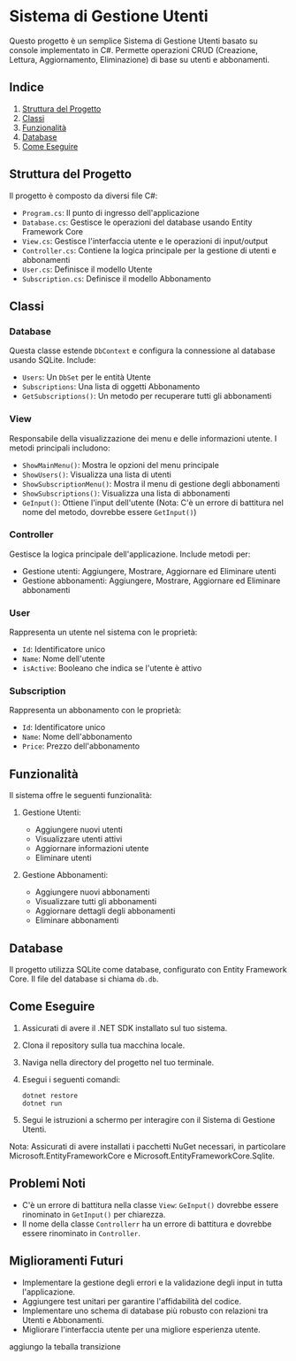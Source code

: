 # Sistema di Gestione Utenti

Questo progetto è un semplice Sistema di Gestione Utenti basato su console implementato in C#. Permette operazioni CRUD (Creazione, Lettura, Aggiornamento, Eliminazione) di base su utenti e abbonamenti.

## Indice

1. [Struttura del Progetto](#struttura-del-progetto)
2. [Classi](#classi)
3. [Funzionalità](#funzionalità)
4. [Database](#database)
5. [Come Eseguire](#come-eseguire)

## Struttura del Progetto

Il progetto è composto da diversi file C#:

- `Program.cs`: Il punto di ingresso dell'applicazione
- `Database.cs`: Gestisce le operazioni del database usando Entity Framework Core
- `View.cs`: Gestisce l'interfaccia utente e le operazioni di input/output
- `Controller.cs`: Contiene la logica principale per la gestione di utenti e abbonamenti
- `User.cs`: Definisce il modello Utente
- `Subscription.cs`: Definisce il modello Abbonamento

## Classi

### Database

Questa classe estende `DbContext` e configura la connessione al database usando SQLite. Include:

- `Users`: Un `DbSet` per le entità Utente
- `Subscriptions`: Una lista di oggetti Abbonamento
- `GetSubscriptions()`: Un metodo per recuperare tutti gli abbonamenti

### View

Responsabile della visualizzazione dei menu e delle informazioni utente. I metodi principali includono:

- `ShowMainMenu()`: Mostra le opzioni del menu principale
- `ShowUsers()`: Visualizza una lista di utenti
- `ShowSubscriptionMenu()`: Mostra il menu di gestione degli abbonamenti
- `ShowSubscriptions()`: Visualizza una lista di abbonamenti
- `GeInput()`: Ottiene l'input dell'utente (Nota: C'è un errore di battitura nel nome del metodo, dovrebbe essere `GetInput()`)

### Controller

Gestisce la logica principale dell'applicazione. Include metodi per:

- Gestione utenti: Aggiungere, Mostrare, Aggiornare ed Eliminare utenti
- Gestione abbonamenti: Aggiungere, Mostrare, Aggiornare ed Eliminare abbonamenti

### User

Rappresenta un utente nel sistema con le proprietà:

- `Id`: Identificatore unico
- `Name`: Nome dell'utente
- `isActive`: Booleano che indica se l'utente è attivo

### Subscription

Rappresenta un abbonamento con le proprietà:

- `Id`: Identificatore unico
- `Name`: Nome dell'abbonamento
- `Price`: Prezzo dell'abbonamento

## Funzionalità

Il sistema offre le seguenti funzionalità:

1. Gestione Utenti:
   - Aggiungere nuovi utenti
   - Visualizzare utenti attivi
   - Aggiornare informazioni utente
   - Eliminare utenti

2. Gestione Abbonamenti:
   - Aggiungere nuovi abbonamenti
   - Visualizzare tutti gli abbonamenti
   - Aggiornare dettagli degli abbonamenti
   - Eliminare abbonamenti

## Database

Il progetto utilizza SQLite come database, configurato con Entity Framework Core. Il file del database si chiama `db.db`.

## Come Eseguire

1. Assicurati di avere il .NET SDK installato sul tuo sistema.
2. Clona il repository sulla tua macchina locale.
3. Naviga nella directory del progetto nel tuo terminale.
4. Esegui i seguenti comandi:

   ```
   dotnet restore
   dotnet run
   ```

5. Segui le istruzioni a schermo per interagire con il Sistema di Gestione Utenti.

Nota: Assicurati di avere installati i pacchetti NuGet necessari, in particolare Microsoft.EntityFrameworkCore e Microsoft.EntityFrameworkCore.Sqlite.

## Problemi Noti

- C'è un errore di battitura nella classe `View`: `GeInput()` dovrebbe essere rinominato in `GetInput()` per chiarezza.
- Il nome della classe `Controllerr` ha un errore di battitura e dovrebbe essere rinominato in `Controller`.

## Miglioramenti Futuri

- Implementare la gestione degli errori e la validazione degli input in tutta l'applicazione.
- Aggiungere test unitari per garantire l'affidabilità del codice.
- Implementare uno schema di database più robusto con relazioni tra Utenti e Abbonamenti.
- Migliorare l'interfaccia utente per una migliore esperienza utente.


aggiungo la teballa transizione